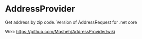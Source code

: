# AddressProvider
Get address by zip code. Version of AddressRequest for .net core

Wiki: https://github.com/Mosheh/AddressProvider/wiki
